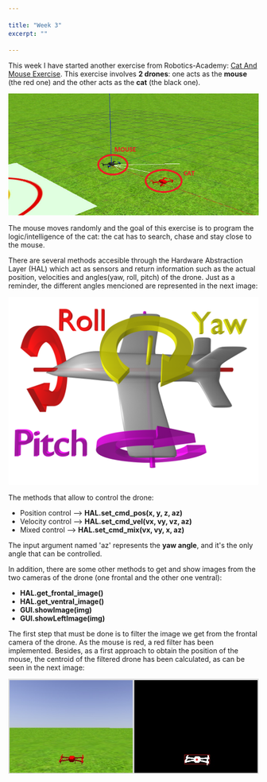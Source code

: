 ```yaml
---

title: "Week 3"
excerpt: ""

---
```


This week I have started another exercise from Robotics-Academy: [Cat And Mouse Exercise](http://jderobot.github.io/RoboticsAcademy/exercises/Drones/drone_cat_mouse). This exercise involves **2 drones**: one acts as the **mouse** (the red one) and the other acts as the **cat** (the black one). 

![image](../assets/images/cat_and_mouse.png)

The mouse moves randomly and the goal of this exercise is to program the logic/intelligence of the cat: the cat has to search, chase and stay close to the mouse. 

There are several methods accesible through the Hardware Abstraction Layer (HAL) which act as sensors and return information such as the actual position, velocities and angles(yaw, roll, pitch) of the drone. Just as a reminder, the different angles mencioned are represented in the next image:

![image](../assets/images/Flight_dynamics_with_text.png)

The methods that allow to control the drone:
- Position control --> **HAL.set_cmd_pos(x, y, z, az)**
- Velocity control --> **HAL.set_cmd_vel(vx, vy, vz, az)**
- Mixed control --> **HAL.set_cmd_mix(vx, vy, x, az)**

The input argument named 'az' represents the **yaw angle**, and it's the only angle that can be controlled. 

In addition, there are some other methods to get and show images from the two cameras of the drone (one frontal and the other one ventral): 
- **HAL.get_frontal_image()**
- **HAL.get_ventral_image()**
- **GUI.showImage(img)**
- **GUI.showLeftImage(img)**

The first step that must be done is to filter the image we get from the frontal camera of the drone. As the mouse is red, a red filter has been implemented. Besides, as a first approach to obtain the position of the mouse, the centroid of the filtered drone has been calculated, as can be seen in the next image:

![image](../assets/images/mouse_drone_filtered.png)


